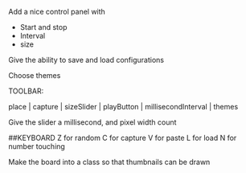 Add a nice control panel with
- Start and stop
- Interval
- size

Give the ability to save and load configurations

Choose themes

TOOLBAR:

place | capture | sizeSlider | playButton | millisecondInterval | themes

Give the slider a millisecond, and pixel width count

##KEYBOARD
Z for random
C for capture
V for paste
L for load
N for number touching

Make the board into a class so that thumbnails can be drawn